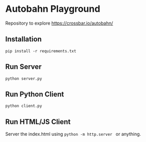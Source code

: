 # Autobahn Playground
Repository to explore https://crossbar.io/autobahn/

## Installation
``` pip install -r requirements.txt ```

## Run Server 
``` python server.py ```

## Run Python Client
``` python client.py ```

## Run HTML/JS Client
Server the index.html using  ``` python -m http.server  ``` or anything.

